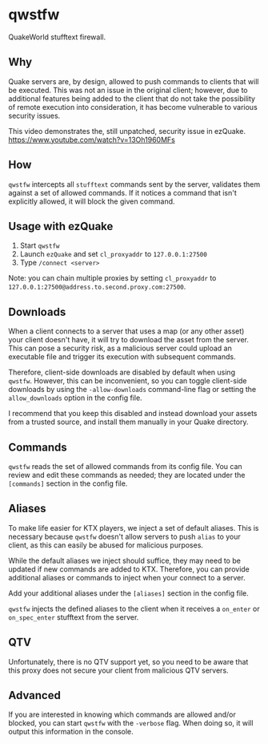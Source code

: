 # qwstfw

QuakeWorld stufftext firewall.

## Why

Quake servers are, by design, allowed to push commands to clients that will be
executed. This was not an issue in the original client; however, due to
additional features being added to the client that do not take the possibility
of remote execution into consideration, it has become vulnerable to various
security issues.

This video demonstrates the, still unpatched, security issue in ezQuake.
https://www.youtube.com/watch?v=13Oh1960MFs

## How

`qwstfw` intercepts all `stufftext` commands sent by the server, validates
them against a set of allowed commands. If it notices a command that isn't
explicitly allowed, it will block the given command.

## Usage with ezQuake

1. Start `qwstfw`
2. Launch `ezQuake` and set `cl_proxyaddr` to `127.0.0.1:27500`
3. Type `/connect <server>`

Note: you can chain multiple proxies by setting `cl_proxyaddr` to
`127.0.0.1:27500@address.to.second.proxy.com:27500`.

## Downloads

When a client connects to a server that uses a map (or any other asset) your
client doesn't have, it will try to download the asset from the server. This
can pose a security risk, as a malicious server could upload an executable
file and trigger its execution with subsequent commands.

Therefore, client-side downloads are disabled by default when using `qwstfw`.
However, this can be inconvenient, so you can toggle client-side downloads by
using the `-allow-downloads` command-line flag or setting the
`allow_downloads` option in the config file.

I recommend that you keep this disabled and instead download your assets from
a trusted source, and install them manually in your Quake directory.

## Commands

`qwstfw` reads the set of allowed commands from its config file. You can
review and edit these commands as needed; they are located under the
`[commands]` section in the config file.

## Aliases

To make life easier for KTX players, we inject a set of default aliases. This
is necessary because `qwstfw` doesn't allow servers to push `alias` to your
client, as this can easily be abused for malicious purposes.

While the default aliases we inject should suffice, they may need to be
updated if new commands are added to KTX. Therefore, you can provide
additional aliases or commands to inject when your connect to a server.

Add your additional aliases under the `[aliases]` section in the config file.

`qwstfw` injects the defined aliases to the client when it receives a
`on_enter` or `on_spec_enter` stufftext from the server.

## QTV

Unfortunately, there is no QTV support yet, so you need to be aware that this
proxy does not secure your client from malicious QTV servers.

## Advanced

If you are interested in knowing which commands are allowed and/or blocked,
you can start `qwstfw` with the `-verbose` flag. When doing so, it will output
this information in the console.
